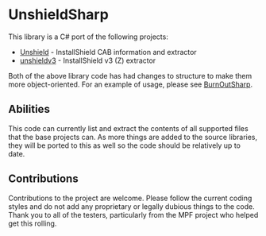 # UnshieldSharp

This library is a C# port of the following projects:

- [Unshield](https://github.com/twogood/unshield/) - InstallShield CAB information and extractor 
- [unshieldv3](https://github.com/wfr/unshieldv3) - InstallShield v3 (Z) extractor

Both of the above library code has had changes to structure to make them more object-oriented.
For an example of usage, please see [BurnOutSharp](https://github.com/mnadareski/BurnOutSharp).

## Abilities

This code can currently list and extract the contents of all supported files that the base projects can. As more things are added to the source libraries, they will be ported to this as well so the code should be relatively up to date.

## Contributions

Contributions to the project are welcome. Please follow the current coding styles and do not add any proprietary or legally dubious things to the code. Thank you to all of the testers, particularly from the MPF project who helped get this rolling.
